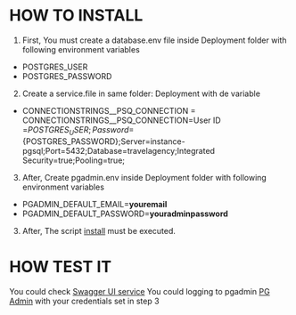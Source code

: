 # HOW TO INSTALL

1. First, You must create a database.env file inside Deployment folder with following environment variables

- POSTGRES_USER
- POSTGRES_PASSWORD

2. Create a service.file in same folder: Deployment with de variable
- CONNECTIONSTRINGS__PSQ_CONNECTION = CONNECTIONSTRINGS__PSQ_CONNECTION=User ID =${POSTGRES_USER};Password=${POSTGRES_PASSWORD};Server=instance-pgsql;Port=5432;Database=travelagency;Integrated Security=true;Pooling=true;

3. After, Create pgadmin.env inside Deployment folder with following environment variables

- PGADMIN_DEFAULT_EMAIL=__youremail__
- PGADMIN_DEFAULT_PASSWORD=__youradminpassword__

3. After, The script [install](/Deployment/install.ps1) must be executed.

# HOW TEST IT

You could check [Swagger UI service](http://localhost:8080/swagger)
You could logging to pgadmin [PG Admin](http://localhost:5050) with your credentials set in step 3
